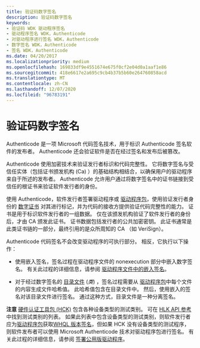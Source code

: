 ```yaml
---
title: 验证码数字签名
description: 验证码数字签名
keywords:
- 验证码 WDK 驱动程序签名
- 驱动程序签名 WDK，Authenticode
- 对驱动程序进行签名 WDK，Authenticode
- 数字签名 WDK，Authenticode
- 签名 WDK，Authenticode
ms.date: 04/20/2017
ms.localizationpriority: medium
ms.openlocfilehash: 169833df9e4551674e675f0cf2e04d0a1aaf1e86
ms.sourcegitcommit: 418e6617e2a695c9cb4b37b5b60e264760858acd
ms.translationtype: MT
ms.contentlocale: zh-CN
ms.lasthandoff: 12/07/2020
ms.locfileid: "96783191"
---
```

# <a name="authenticode-digital-signatures"></a>验证码数字签名


Authenticode 是一项 Microsoft 代码签名技术，用于标识 Authenticode 签名软件的发布者。 Authenticode 还会验证软件是否在经过签名和发布后被篡改。

Authenticode 使用加密技术来验证发行者标识和代码完整性。 它将数字签名与受信任实体（包括证书颁发机构 (Ca) ）的基础结构相结合，以确保用户的驱动程序来自于所述的发布者。 Authenticode 允许用户通过将数字签名中的证书链接到受信任的根证书来验证软件发行者的身份。

使用 Authenticode，软件发行者签署驱动程序或 [驱动程序包](driver-packages.md)，使用验证发行者身份的 [数字证书](digital-certificates.md) 对其进行标记，并为代码的接收方提供验证代码完整性的能力。 证书是用于标识软件发行者的一组数据。 仅在该颁发机构验证了软件发行者的身份后，才由 CA 颁发此证书。 证书数据包括发行者的公共加密密钥。 此证书通常是此类证书链的一部分，最终引用的是众所周知的 CA （如 VeriSign）。

Authenticode 代码签名不会改变驱动程序的可执行部分。 相反，它执行以下操作：

-   使用嵌入签名，签名过程在驱动程序文件的 nonexecution 部分中嵌入数字签名。 有关此过程的详细信息，请参阅 [驱动程序文件中的嵌入签名](embedded-signatures-in-a-driver-file.md)。

-   对于经过数字签名的 [目录文件](catalog-files.md) (*类*) ，签名过程需要从 [驱动程序包](driver-packages.md)中每个文件的内容生成文件哈希值。 此哈希值包含在目录文件中。 然后，使用嵌入的签名对该目录文件进行签名。 通过这种方式，目录文件是一种分离签名。

**注意** [硬件认证工具包 (HCK)](/previous-versions/windows/hardware/hck/jj124227(v=vs.85)) 包含各种设备类型的测试类别。 可在 [HLK API 参考](/windows-hardware/test/hlk/api/hlk-api-reference)中找到测试类别的列表。 如果此列表中包含设备类型的测试类别，则软件发行者应为[驱动程序包](driver-packages.md)获取[WHQL 版本签名](whql-release-signature.md)，但如果 HCK 没有设备类型的测试程序，则软件发布者可以使用 Microsoft Authenticode 技术对驱动程序包进行签名。 有关此过程的详细信息，请参阅 [签署公用版驱动程序](signing-drivers-for-public-release--windows-vista-and-later-.md)。

 

